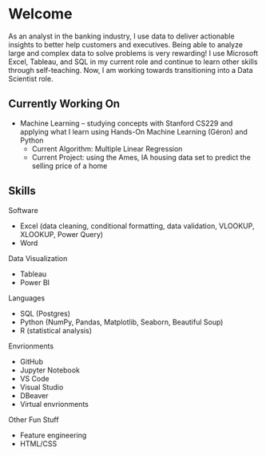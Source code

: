 # Welcome

As an analyst in the banking industry, I use data to deliver actionable insights to better help customers and executives. Being able to analyze large and complex data to solve problems is very rewarding! I use Microsoft Excel, Tableau, and SQL in my current role and continue to learn other skills through self-teaching. Now, I am working towards transitioning into a Data Scientist role. 

## Currently Working On 

* Machine Learning – studying concepts with Stanford CS229 and applying what I learn using Hands-On Machine Learning (Géron) and Python
  - Current Algorithm: Multiple Linear Regression 
  - Current Project: using the Ames, IA housing data set to predict the selling price of a home 

## Skills 

Software

* Excel (data cleaning, conditional formatting, data validation, VLOOKUP, XLOOKUP, Power Query)
* Word

Data Visualization

* Tableau
* Power BI

Languages 

* SQL (Postgres)
* Python (NumPy, Pandas, Matplotlib, Seaborn, Beautiful Soup)
* R (statistical analysis)

Envrionments 

* GitHub 
* Jupyter Notebook
* VS Code
* Visual Studio
* DBeaver
* Virtual envrionments

Other Fun Stuff

* Feature engineering 
* HTML/CSS







<!---
CoolBeansProgramming/CoolBeansProgramming is a ✨ special ✨ repository because its `README.md` (this file) appears on your GitHub profile.
You can click the Preview link to take a look at your changes.
--->
